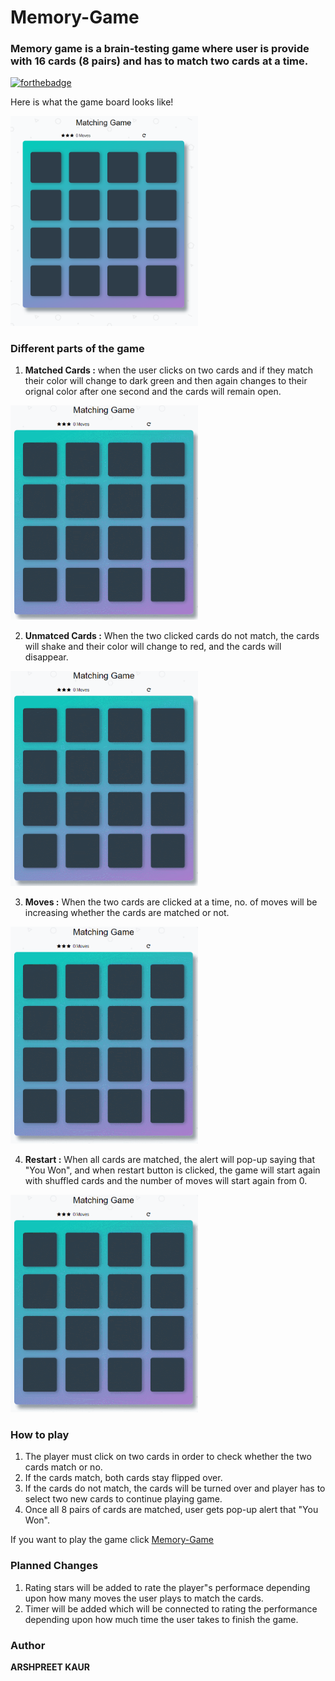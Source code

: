 # Memory-Game
### Memory game is a brain-testing game where user is provide with 16 cards (8 pairs) and has to match two cards at a time.

[![forthebadge](https://forthebadge.com/images/badges/made-with-javascript.svg)](https://forthebadge.com)

Here is what the game board looks like!

<img src="img/Captures.png" width="300px">
 

### Different parts of the game

1. __Matched Cards :__ when the user clicks on two cards and if they match their color will change to dark green and then again changes to their orignal color after one second and the cards will remain open.

<img src="img/match.gif" width ="300px">

2. __Unmatced Cards :__ When the two clicked cards do not match, the cards will shake and their color will change to red, and the cards will disappear.

<img src="img/unmatch.gif" width="300px">

3. __Moves :__ When the two cards are clicked at a time, no. of moves will be increasing whether the cards are matched or not.

<img src="img/moves.gif" width="300px">

4. __Restart :__ When all cards are matched, the alert will pop-up saying that "You Won", and when restart button is clicked, the game will start again with shuffled cards and the number of moves will start again from 0.

<img src="img/restart.gif" width="300px">

### How to play

1. The player must click on two cards in order to check whether the two cards match or no.
2. If the cards match, both cards stay flipped over.
3. If the cards do not match, the cards will be turned over and player has to select two new cards to continue playing game.
4. Once all 8 pairs of cards are matched, user gets pop-up alert that "You Won".


If you want to play the game click [Memory-Game](https://ampreetarsh.github.io/Memory-Game/)

### Planned Changes

1. Rating stars will be added to rate the player"s performace depending upon how many moves the user plays to match the cards.
2. Timer will be added which will be connected to rating the performance depending upon how much time the user takes to finish the game.

### Author
__ARSHPREET KAUR__








 
